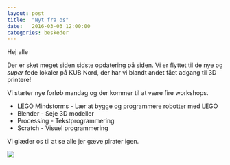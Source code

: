```yaml
---
layout: post
title:  "Nyt fra os"
date:   2016-03-03 12:00:00
categories: beskeder
---
```


Hej alle

Der er sket meget siden sidste opdatering på siden.
Vi er flyttet til de nye og _super_ fede lokaler på KUB Nord, der har vi
blandt andet fået adgang til 3D printere!


Vi starter nye forløb mandag og der kommer til at være fire workshops.

* LEGO Mindstorms - Lær at bygge og programmere robotter med LEGO
* Blender - Seje 3D modeller
* Processing - Tekstprogrammering
* Scratch - Visuel programmering

Vi glæder os til at se alle jer gæve pirater igen.

<img src="/images/pirater.jpg" class="frivillig" />
